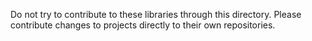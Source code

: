 Do not try to contribute to these libraries through this directory. Please contribute changes to projects directly to their own repositories.
